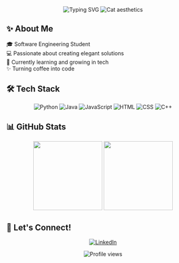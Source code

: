<div align="center">
  <img src="https://readme-typing-svg.herokuapp.com?font=Imperial+Script&size=30&pause=1000&color=781e44&center=true&vCenter=true&width=460&lines=I'm+Val+,+your+favorite+nerdy+gal" alt="Typing SVG" />
  <img src="https://media1.tenor.com/m/pnMPQ_dbC4UAAAAC/cat-luna.gif" alt="Cat aesthetics" />
</div>

## ✨ About Me 

🎓 Software Engineering Student  
💻 Passionate about creating elegant solutions  
🌱 Currently learning and growing in tech  
✨ Turning coffee into code  

## 🛠️ Tech Stack

<div align="center">
  
  ![Python](https://img.shields.io/badge/-Python-FFB6C1?style=for-the-badge&logo=python)
  ![Java](https://img.shields.io/badge/-Java-FFB6C1?style=for-the-badge&logo=java)
  ![JavaScript](https://img.shields.io/badge/-JavaScript-FFB6C1?style=for-the-badge&logo=javascript)
  ![HTML](https://img.shields.io/badge/-HTML5-FFB6C1?style=for-the-badge&logo=html5)
  ![CSS](https://img.shields.io/badge/-CSS3-FFB6C1?style=for-the-badge&logo=css3)
  ![C++](https://img.shields.io/badge/-C++-FFB6C1?style=for-the-badge&logo=c++)
  
</div>

## 📊 GitHub Stats

<div align="center">
  <img height="180em" src="https://github-readme-stats.vercel.app/api?username=its-cutie-valerie&show_icons=true&theme=dracula&include_all_commits=true&count_private=true"/>
  <img height="180em" src="https://github-readme-stats.vercel.app/api/top-langs/?username=its-cutie-valerie&layout=compact&langs_count=7&theme=dracula"/>
</div>

## 🌸 Let's Connect!

<div align="center">
  
[![LinkedIn](https://img.shields.io/badge/-LinkedIn-FFB6C1?style=for-the-badge&logo=linkedin)](https://linkedin.com/in/valérie-nováková-a68960317)

  
</div>

<div align="center">
  <img src="https://komarev.com/ghpvc/?username=its-cutie-valerie&color=FFB6C1&style=flat-square&label=Profile+Views" alt="Profile views"/>
</div>